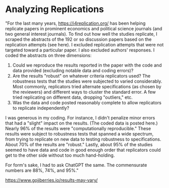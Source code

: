 # Analyzing Replications

"For the last many years, https://i4replication.org/ has been helping replicate papers in prominent economics and political science journals (and two general interest journals). To find out how well the studies replicate, I scraped the abstracts of the 192 or so discussion papers based on the replication attempts (see here). I excluded replication attempts that were not targeted toward a particular paper. I also excluded authors' responses. I coded the abstracts on three dimensions:

1. Could we reproduce the results reported in the paper with the code and data provided (excluding notable data and coding errors)?
2. Are the results "robust" on whatever criteria replicators used? The robustness tests that the studies were subjected to varied considerably. Most commonly, replicators tried alternate specifications (as chosen by the reviewers) and different ways to cluster the standard error. A few tried replicating on different data, dropping "outliers," etc.
3. Was the data and code posted reasonably complete to allow replicators to replicate independently?
   
I was generous in my coding. For instance, I didn't penalize minor errors that had a "slight" impact on the results. (The coded data is posted here.) Nearly 96% of the results were "computationally reproducible." These results were subject to robustness tests that spanned a wide spectrum, from trying to replicate on new data to testing robustness to specifications. About 70% of the results are "robust." Lastly, about 95% of the studies seemed to have data and code in good enough order that replicators could get to the other side without too much hand-holding.

For form's sake, I had to ask ChatGPT the same. The commensurate numbers are 88%, 74%, and 95%."

https://www.gojiberries.io/results-may-vary/
